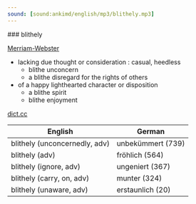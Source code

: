 ```yaml
---
sound: [sound:ankimd/english/mp3/blithely.mp3]
---
```


\### blithely

[Merriam-Webster](https://www.merriam-webster.com/dictionary/blithely)

- lacking due thought or consideration : casual, heedless
    - blithe unconcern
    - a blithe disregard for the rights of others
- of a happy lighthearted character or disposition
    - a blithe spirit
    - blithe enjoyment

[dict.cc](https://www.dict.cc/blithely)

| English        | German       |
| -------------- | ------------ |
| blithely (unconcernedly, adv) | unbekümmert (739) |
| blithely (adv) | fröhlich (564) |
| blithely (ignore, adv) | ungeniert (367) |
| blithely (carry, on, adv) | munter (324) |
| blithely (unaware, adv) | erstaunlich (20) |
